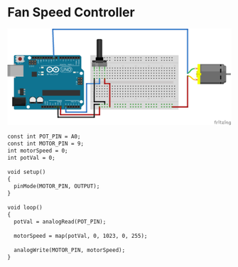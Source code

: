 # Fan Speed Controller

![alt text](fan-speed-controller.png "Fan Speed Controller Circuit")

```
const int POT_PIN = A0;
const int MOTOR_PIN = 9;
int motorSpeed = 0;
int potVal = 0;

void setup()
{
  pinMode(MOTOR_PIN, OUTPUT);
}

void loop()
{
  potVal = analogRead(POT_PIN);

  motorSpeed = map(potVal, 0, 1023, 0, 255);

  analogWrite(MOTOR_PIN, motorSpeed);
}
```
